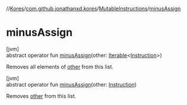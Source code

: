 //[Kores](../../../index.md)/[com.github.jonathanxd.kores](../index.md)/[MutableInstructions](index.md)/[minusAssign](minus-assign.md)

# minusAssign

[jvm]\
abstract operator fun [minusAssign](minus-assign.md)(other: [Iterable](https://kotlinlang.org/api/latest/jvm/stdlib/kotlin.collections/-iterable/index.html)<[Instruction](../-instruction/index.md)>)

Removes all elements of [other](minus-assign.md) from this list.

[jvm]\
abstract operator fun [minusAssign](minus-assign.md)(other: [Instruction](../-instruction/index.md))

Removes [other](minus-assign.md) from this list.
